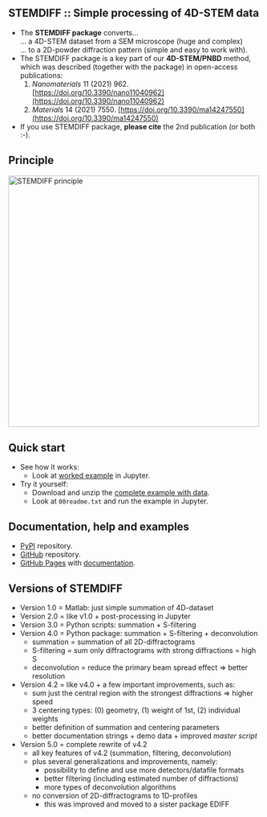STEMDIFF :: Simple processing of 4D-STEM data
---------------------------------------------

* The **STEMDIFF package** converts... <br>
  ... a 4D-STEM dataset from a SEM microscope (huge and complex) <br>
  ... to a 2D-powder diffraction pattern (simple and easy to work with).
* The STEMDIFF package is a key part of our **4D-STEM/PNBD** method, <br>
  which was described (together with the package) in open-access publications:
	1. *Nanomaterials* 11 (2021) 962.
	   [https://doi.org/10.3390/nano11040962](https://doi.org/10.3390/nano11040962)
	2. *Materials* 14 (2021) 7550.
       [https://doi.org/10.3390/ma14247550](https://doi.org/10.3390/ma14247550)
* If you use STEMDIFF package, **please cite** the 2nd publication (or both :-).

Principle
---------

<img src="https://mirekslouf.github.io/stemdiff/docs/assets/principle.pptx.png" alt="STEMDIFF principle" width="500"/>

Quick start
-----------

* See how it works:
	- Look at [worked example](https://mirekslouf.github.io/stemdiff/docs/examples/ex1_stemdiff.nb.html)
      in Jupyter.
* Try it yourself:
	- Download and unzip the [complete example with data](https://www.dropbox.com/scl/fo/321rnw7ywyiym0gsv68r1/h?dl=0&rlkey=ucr4kmaxqmgewsx20soo4rjsm).
	- Look at `00readme.txt` and run the example in Jupyter.

Documentation, help and examples
--------------------------------

* [PyPI](https://pypi.org/project/stemdiff) repository.
* [GitHub](https://github.com/mirekslouf/stemdiff) repository.
* [GitHub Pages](https://mirekslouf.github.io/stemdiff)
  with [documentation](https://mirekslouf.github.io/stemdiff/docs).

## Versions of STEMDIFF

* Version 1.0 = Matlab: just simple summation of 4D-dataset
* Version 2.0 = like v1.0 + post-processing in Jupyter
* Version 3.0 = Python scripts: summation + S-filtering
* Version 4.0 = Python package: summation + S-filtering + deconvolution
	* summation = summation of all 2D-diffractograms
	* S-filtering = sum only diffractograms with strong diffractions = high S
	* deconvolution = reduce the primary beam spread effect
	  &rArr; better resolution 
* Version 4.2 = like v4.0 + a few important improvements, such as:
	* sum just the central region with the strongest diffractions
	  &rArr; higher speed
	* 3 centering types: (0) geometry, (1) weight of 1st, (2) individual weights 
	* better definition of summation and centering parameters
	* better documentation strings + demo data + improved *master script*
* Version 5.0 = complete rewrite of v4.2
	* all key features of v4.2 (summation, filtering, deconvolution)
	* plus several generalizations and improvements, namely:
		- possibility to define and use more detectors/datafile formats
		- better filtering (including estimated number of diffractions)
		- more types of deconvolution algorithms
	* no conversion of 2D-diffractograms to 1D-profiles
		- this was improved and moved to a sister package EDIFF
